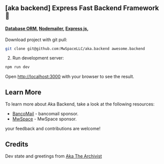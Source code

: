 ## [aka backend] Express Fast Backend Framework 🤖

#### [Database ORM](https://www.prisma.io/), [Nodemailer](https://nodemailer.com/about/), [Express js](https://expressjs.com/),

Download project with git pull:

```bash
git clone git@github.com:MwSpaceLLC/aka.backend awesome.backend
```

2) Run development server:

```bash
npm run dev
```

Open [http://localhost:3000](http://localhost:3000) with your browser to see the result.

## Learn More

To learn more about Aka Backend, take a look at the following resources:

- [BancoMail](https://www.bancomail.com/) - bancomail sponsor.
- [MwSpace](https://www.mwspace.com/it) - MwSpace sponsor.

your feedback and contributions are welcome!

## Credits

Dev state and greetings from [Aka The Archivist](https://www.akarchivist.com)
